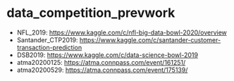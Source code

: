 # data_competition_prevwork
- NFL_2019: https://www.kaggle.com/c/nfl-big-data-bowl-2020/overview
- Santander_CTP2019: https://www.kaggle.com/c/santander-customer-transaction-prediction
- DSB2019: https://www.kaggle.com/c/data-science-bowl-2019
- atma20200125: https://atma.connpass.com/event/161251/
- atma20200529: https://atma.connpass.com/event/175139/
